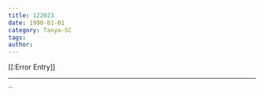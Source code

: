 ```yaml
---
title: 122023
date: 1990-01-01
category: Tanya-SC
tags: 
author: 
---
```


[[:Error Entry]]

---



``
